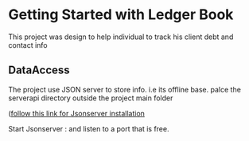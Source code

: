 # Getting Started with Ledger Book 

This project was design to help individual to track his client debt and contact info

## DataAccess

The project use JSON server to store info. i.e its offline base.
palce the serverapi directory outside the project main folder
 
 ([follow this link for Jsonserver installation](https://www.npmjs.com/package/json-server)
 
Start Jsonserver : and listen to a port that is free.
  

